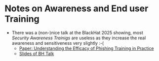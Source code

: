 # Notes on Awareness and End user Training
- There was a (non-)nice talk at the BlackHat 2025 showing, most _Security Awareness Trainigs_ are useless as they increase the real awareness and sensitiveness very slightly :-(
  - [Paper: Understanding the Efficacy of Phishing Training in Practice](https://arianamirian.com/docs/ieee-25.pdf)
  - [Slides of BH Talk](https://i.blackhat.com/BH-USA-25/Presentations/US-25-Dameff-Pwning-Phishing-Training-Through-Scientific-Lure-Crafting-Wednesday.pdf)
